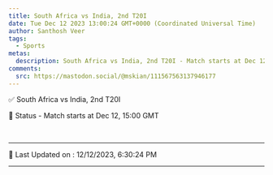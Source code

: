 ```yaml
---
title: South Africa vs India, 2nd T20I
date: Tue Dec 12 2023 13:00:24 GMT+0000 (Coordinated Universal Time)
author: Santhosh Veer
tags:
  - Sports
metas:
  description: South Africa vs India, 2nd T20I - Match starts at Dec 12, 15:00 GMT.
comments:
  src: https://mastodon.social/@mskian/111567563137946177
---
```


✅ South Africa vs India, 2nd T20I

📑 Status - Match starts at Dec 12, 15:00 GMT

<br />

***

📝 Last Updated on : 12/12/2023, 6:30:24 PM

***

